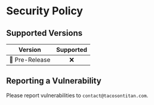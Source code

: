 # Security Policy

## Supported Versions

| Version        | Supported |
|----------------|:---------:|
| 🐣 Pre-Release |    :x:    |

## Reporting a Vulnerability

Please report vulnerabilities to `contact@tacosontitan.com`.
